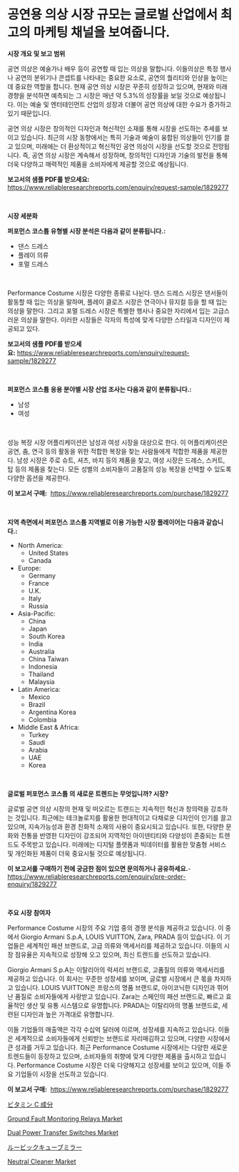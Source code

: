 <p><h1>공연용 의상 시장 규모는 글로벌 산업에서 최고의 마케팅 채널을 보여줍니다.</h1></p><p><strong>시장 개요 및 보고 범위</strong></p>
<p><p>공연 의상은 예술가나 배우 등이 공연할 때 입는 의상을 말합니다. 이들의상은 특정 행사나 공연의 분위기나 콘셉트를 나타내는 중요한 요소로, 공연의 퀄리티와 인상을 높이는 데 중요한 역할을 합니다. 현재 공연 의상 시장은 꾸준히 성장하고 있으며, 현재와 미래 경향을 분석하면 예측되는 그 시장은 매년 약 5.3%의 성장률을 보일 것으로 예상됩니다. 이는 예술 및 엔터테인먼트 산업의 성장과 더불어 공연 의상에 대한 수요가 증가하고 있기 때문입니다.</p><p>공연 의상 시장은 창의적인 디자인과 혁신적인 소재를 통해 시장을 선도하는 추세를 보이고 있습니다. 최근의 시장 동향에서는 특히 기술과 예술이 융합된 의상들이 인기를 끌고 있으며, 미래에는 더 환상적이고 혁신적인 공연 의상이 시장을 선도할 것으로 전망됩니다. 즉, 공연 의상 시장은 계속해서 성장하며, 창의적인 디자인과 기술의 발전을 통해 더욱 다양하고 매력적인 제품을 소비자에게 제공할 것으로 예상됩니다.</p></p>
<p><strong>보고서의 샘플 PDF를 받으세요:</strong> <a href="https://www.reliableresearchreports.com/enquiry/request-sample/1829277">https://www.reliableresearchreports.com/enquiry/request-sample/1829277</a></p>
<p>&nbsp;</p>
<p><strong>시장 세분화</strong></p>
<p><strong>퍼포먼스 코스튬 유형별 시장 분석은 다음과 같이 분류됩니다.:</strong></p>
<p><ul><li>댄스 드레스</li><li>플레이 의류</li><li>포멀 드레스</li></ul></p>
<p>&nbsp;</p>
<p><p>Performance Costume 시장은 다양한 종류로 나뉜다. 댄스 드레스 시장은 댄서들이 활동할 때 입는 의상을 말하며, 플레이 클로즈 시장은 연극이나 뮤지컬 등을 할 때 입는 의상을 말한다. 그리고 포멀 드레스 시장은 특별한 행사나 중요한 자리에서 입는 고급스러운 의상을 말한다. 이러한 시장들은 각자의 특성에 맞게 다양한 스타일과 디자인이 제공되고 있다. </p></p>
<p><strong>보고서의 샘플 PDF를 받으세요:</strong>&nbsp;<a href="https://www.reliableresearchreports.com/enquiry/request-sample/1829277">https://www.reliableresearchreports.com/enquiry/request-sample/1829277</a></p>
<p>&nbsp;</p>
<p><strong> 퍼포먼스 코스튬 응용 분야별 시장 산업 조사는 다음과 같이 분류됩니다.:</strong></p>
<p><ul><li>남성</li><li>여성</li></ul></p>
<p>&nbsp;</p>
<p><p>성능 복장 시장 어플리케이션은 남성과 여성 시장을 대상으로 한다. 이 어플리케이션은 공연, 춤, 연극 등의 활동을 위한 적합한 복장을 찾는 사람들에게 적합한 제품을 제공한다. 남성 시장은 주로 슈트, 셔츠, 바지 등의 제품을 찾고, 여성 시장은 드레스, 스커트, 탑 등의 제품을 찾는다. 모든 성별의 소비자들이 고품질의 성능 복장을 선택할 수 있도록 다양한 옵션을 제공한다.</p></p>
<p><strong>이 보고서 구매:</strong>&nbsp; <a href="https://www.reliableresearchreports.com/purchase/1829277">https://www.reliableresearchreports.com/purchase/1829277</a></p>
<p>&nbsp;</p>
<p><strong>지역 측면에서 퍼포먼스 코스튬 지역별로 이용 가능한 시장 플레이어는 다음과 같습니다.:</strong></p>
<p><ul>
    <li>
        North America:
        <ul>
            <li>United States</li>
            <li>Canada</li>
        </ul>
    </li>
    <li>
        Europe:
        <ul>
            <li>Germany</li>
            <li>France</li>
            <li>U.K.</li>
            <li>Italy</li>
            <li>Russia</li>
        </ul>
    </li>
    <li>
        Asia-Pacific:
        <ul>
            <li>China</li>
            <li>Japan</li>
            <li>South Korea</li>
            <li>India</li>
            <li>Australia</li>
            <li>China Taiwan</li>
            <li>Indonesia</li>
            <li>Thailand</li>
            <li>Malaysia</li>
        </ul>
    </li>
    <li>
        Latin America:
        <ul>
            <li>Mexico</li>
            <li>Brazil</li>
            <li>Argentina Korea</li>
            <li>Colombia</li>
        </ul>
    </li>
    <li>
        Middle East & Africa:
        <ul>
            <li>Turkey</li>
            <li>Saudi</li>
            <li>Arabia</li>
            <li>UAE</li>
            <li>Korea</li>
        </ul>
    </li>
    </ul></p>
<p>&nbsp;</p>
<p><strong>글로벌 퍼포먼스 코스튬 의 새로운 트렌드는 무엇입니까? 시장?</strong></p>
<p><p>글로벌 공연 의상 시장의 현재 및 떠오르는 트렌드는 지속적인 혁신과 창의력을 강조하는 것입니다. 최근에는 테크놀로지를 활용한 현대적이고 다채로운 디자인이 인기를 끌고 있으며, 지속가능성과 환경 친화적 소재의 사용이 중요시되고 있습니다. 또한, 다양한 문화와 전통을 반영한 디자인이 강조되어 지역적인 아이덴티티와 다양성이 존중되는 트렌드도 주목받고 있습니다. 미래에는 디지털 플랫폼과 빅데이터를 활용한 맞춤형 서비스 및 개인화된 제품이 더욱 중요시될 것으로 예상됩니다.</p></p>
<p><strong>이 보고서를 구매하기 전에 궁금한 점이 있으면 문의하거나 공유하세요.</strong>- <a href="https://www.reliableresearchreports.com/enquiry/pre-order-enquiry/1829277">https://www.reliableresearchreports.com/enquiry/pre-order-enquiry/1829277</a></p>
<p>&nbsp;</p>
<p><strong>주요 시장 참여자</strong></p>
<p><p>Performance Costume 시장의 주요 기업 중의 경쟁 분석을 제공하고 있습니다. 이 중에서 Giorgio Armani S.p.A, LOUIS VUITTON, Zara, PRADA 등이 있습니다. 이 기업들은 세계적인 패션 브랜드로, 고급 의류와 액세서리를 제공하고 있습니다. 이들의 시장 점유율은 지속적으로 성장해 오고 있으며, 최신 트렌드를 선도하고 있습니다.</p><p>Giorgio Armani S.p.A는 이탈리아의 럭셔리 브랜드로, 고품질의 의류와 액세서리를 제공하고 있습니다. 이 회사는 꾸준한 성장세를 보이며, 글로벌 시장에서 큰 몫을 차지하고 있습니다. LOUIS VUITTON은 프랑스의 명품 브랜드로, 아이코닉한 디자인과 뛰어난 품질로 소비자들에게 사랑받고 있습니다. Zara는 스페인의 패션 브랜드로, 빠르고 효율적인 생산 및 유통 시스템으로 유명합니다. PRADA는 이탈리아의 명품 브랜드로, 세련된 디자인과 높은 가격대로 유명합니다.</p><p>이들 기업들의 매출액은 각각 수십억 달러에 이르며, 성장세를 지속하고 있습니다. 이들은 세계적으로 소비자들에게 신뢰받는 브랜드로 자리매김하고 있으며, 다양한 시장에서 큰 성과를 거두고 있습니다. 최근 Performance Costume 시장에서는 다양한 새로운 트렌드들이 등장하고 있으며, 소비자들의 취향에 맞게 다양한 제품을 출시하고 있습니다. Performance Costume 시장은 더욱 다양해지고 성장세를 보이고 있으며, 이들 주요 기업들이 시장을 선도하고 있습니다.</p></p>
<p><strong>이 보고서 구매:</strong>&nbsp;&nbsp;<a href="https://www.reliableresearchreports.com/purchase/1829277">https://www.reliableresearchreports.com/purchase/1829277</a></p>
<p><p><a href="https://medium.com/@deonnorth8/%E3%83%93%E3%82%BF%E3%83%9F%E3%83%B3c%E6%88%90%E5%88%86%E3%81%AE%E5%B8%82%E5%A0%B4%E8%A6%8F%E6%A8%A1%E3%81%A8%E5%B8%82%E5%A0%B4%E5%8B%95%E5%90%91-%E5%AE%8C%E5%85%A8%E3%81%AA%E6%A5%AD%E7%95%8C%E6%A6%82%E8%A6%81-2024%E5%B9%B4%E3%81%8B%E3%82%892031%E5%B9%B4-ba5b645e26d6">ビタミン C 成分</a></p><p><a href="https://scarlet-rocket-c63.notion.site/Ground-Fault-Monitoring-Relays-Market-Size-2024-2031-Global-Industrial-Analysis-Key-Geographical--9c26e149c76349c88f021ca4279e6afc">Ground Fault Monitoring Relays Market</a></p><p><a href="https://view.publitas.com/reportprime-1/dual-power-transfer-switches-market-research-report-reveals-the-latest-trends-and-opportunities-of-this-market-for-period-from-2024-2031/">Dual Power Transfer Switches Market</a></p><p><a href="https://github.com/ppmazlotr77499/Market-Research-Report-List-1/blob/main/6383168187613.md">ルービックキューブミラー</a></p><p><a href="https://view.publitas.com/reportprime-1/neutral-cleaner-market-size-2023-2030-global-industrial-analysis-key-geographical-regions-market-share-top-key-players-product-types-and-forecast-research-report/">Neutral Cleaner Market</a></p></p>
